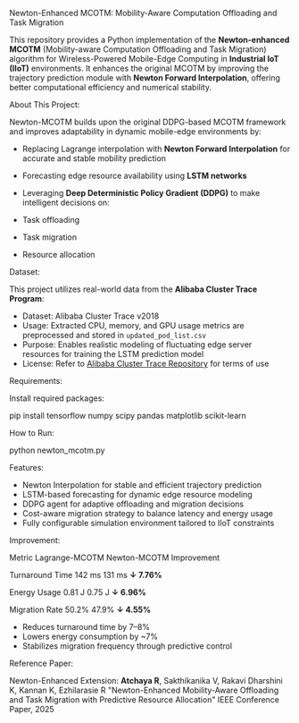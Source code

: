 Newton-Enhanced MCOTM: Mobility-Aware Computation Offloading and Task Migration

  This repository provides a Python implementation of the **Newton-enhanced MCOTM** (Mobility-aware Computation Offloading and Task Migration) algorithm for Wireless-Powered Mobile-Edge Computing in **Industrial IoT (IIoT)** environments. 
  It enhances the original MCOTM by improving the trajectory prediction module with **Newton Forward Interpolation**, offering better computational efficiency and numerical stability.


About This Project:

Newton-MCOTM builds upon the original DDPG-based MCOTM framework and improves adaptability in dynamic mobile-edge environments by:

- Replacing Lagrange interpolation with **Newton Forward Interpolation** for accurate and stable mobility prediction  
- Forecasting edge resource availability using **LSTM networks**  
- Leveraging **Deep Deterministic Policy Gradient (DDPG)** to make intelligent decisions on:

- Task offloading  
- Task migration  
- Resource allocation  


Dataset:

This project utilizes real-world data from the **Alibaba Cluster Trace Program**:

- Dataset: Alibaba Cluster Trace v2018  
- Usage: Extracted CPU, memory, and GPU usage metrics are preprocessed and stored in `updated_pod_list.csv`  
- Purpose: Enables realistic modeling of fluctuating edge server resources for training the LSTM prediction model  
- License: Refer to [Alibaba Cluster Trace Repository](https://github.com/alibaba/clusterdata) for terms of use  


 Requirements:

Install required packages:

pip install tensorflow numpy scipy pandas matplotlib scikit-learn

How to Run:

python newton_mcotm.py

Features:

- Newton Interpolation for stable and efficient trajectory prediction
- LSTM-based forecasting for dynamic edge resource modeling
- DDPG agent for adaptive offloading and migration decisions
- Cost-aware migration strategy to balance latency and energy usage
- Fully configurable simulation environment tailored to IIoT constraints

Improvement:


Metric      	          Lagrange-MCOTM	       Newton-MCOTM	       Improvement

Turnaround Time	         142 ms	             131 ms	               **↓ 7.76%**

 
Energy Usage	            0.81 J	              0.75 J	             **↓ 6.96%**


Migration Rate	          50.2%	               47.9%	              **↓ 4.55%**

- Reduces turnaround time by 7–8%
- Lowers energy consumption by ~7%
- Stabilizes migration frequency through predictive control

Reference Paper:

Newton-Enhanced Extension:
**Atchaya R**, Sakthikanika V, Rakavi Dharshini K, Kannan K, Ezhilarasie R
"Newton-Enhanced Mobility-Aware Offloading and Task Migration with Predictive Resource Allocation"
 IEEE Conference Paper, 2025




